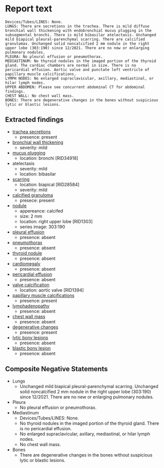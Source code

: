 # Report text

```text
Devices/Tubes/LINES: None.
LUNGS: There are secretions in the trachea. There is mild diffuse bronchial wall thickening with endobronchial mucus plugging in the subsegmental bronchi. There is mild bibasilar atelectasis. Unchanged mild biapical pleural-parenchymal scarring. There are calcified granulomas. Unchanged solid noncalcified 2 mm nodule in the right upper lobe (303:190) since 12/2021. There are no new or enlarging pulmonary nodules.
PLEURA: No pleural effusion or pneumothorax.
MEDIASTINUM: No thyroid nodules in the imaged portion of the thyroid gland. The cardiac chambers are normal in size. There is no pericardial effusion. Aortic valve and punctate left ventricle of papillary muscle calcifications. 
LYMPH NODES: No enlarged supraclavicular, axillary, mediastinal, or hilar lymph nodes.
UPPER ABDOMEN: Please see concurrent abdominal CT for abdominal findings.
CHEST WALL: No chest wall mass.
BONES: There are degenerative changes in the bones without suspicious lytic or blastic lesions.
```

## Extracted findings

- [trachea secretions](../../definitions/hood/tracheal-secretions.md)
  - presence: present
- [bronchial wall thickening](../../definitions/hood/bronchial-wall-thickening.json)
  - severity: mild
- [mucus plugging](../../definitions/hood/airway-mucus-plugging.json)
  - location: bronchi \[RID34918\]
- atelectasis
  - severity: mild
  - location: bibasilar
- [scarring](../../definitions/nuance/apical_pulmonary_scarring.json)
  - location: biapical \[RID28584\]
  - severity: mild
- [calcified granuloma](../../definitions/hood/calcified-granuloma.md)
  - presece: present
- [nodule](../../definitions/hood/pulmonary-nodule.md)
  - appereance: calcifed
  - size: 2 mm
  - location: right upper lobe \[RID1303\]
  - series image: 303:190
- [pleural effusion](../../definitions/hood/pleural-effusion.json)
  - presence: absent
- [pneumothorax](../../definitions/hood/pneumothorax.json)
  - presence: absent
- [thyroid nodule](../../definitions/hood/thyroid_nodule.json)
  - presence: absent
- [cardiomegaly](../../definitions/upmedic/Cardiomegaly.cde.md)
  - presence: absent
- [pericardial effusion](../../definitions/hood/pericardial-effusion.json)
  - presence: absent
- [valve calcification](../../definitions/nuance/mitral_or_aortic_valve_calcification.json)
  - location: aortic valve \[RID1394\]
- [papillary muscle calcifications](../../definitions/hood/papillary-muscle-calcification.md)
  - presence: present
- [lymphadenopathy](../../definitions/hood/mediastinal-lymph-nodes.json)
  - presence: absent
- [chest wall mass](../../definitions/hood/chest-wall.json)  
  - presence: absent
- [degenerative changes](../../definitions/nuance/thoracic_spine_degenerative_changes.json)
  - presence: present
- [lytic bony lesions](../../definitions/hood/lytic-lesion.md)
  - presence: absent
- [blastic bony lesion](../../definitions/hood/sclerotic-lesion.md)
  - presence: absent

## Composite Negative Statements

- Lungs
  - Unchanged mild biapical pleural-parenchymal scarring. Unchanged solid noncalcified 2 mm nodule in the right upper lobe (303:190) since 12/2021. There are no new or enlarging pulmonary nodules.
- Pleura
  - No pleural effusion or pneumothorax.
- Mediastinum
  - Devices/Tubes/LINES: None.
  - No thyroid nodules in the imaged portion of the thyroid gland. There is no pericardial effusion.
  - No enlarged supraclavicular, axillary, mediastinal, or hilar lymph nodes.
  - No chest wall mass.
- Bones
  - There are degenerative changes in the bones without suspicious lytic or blastic lesions.

